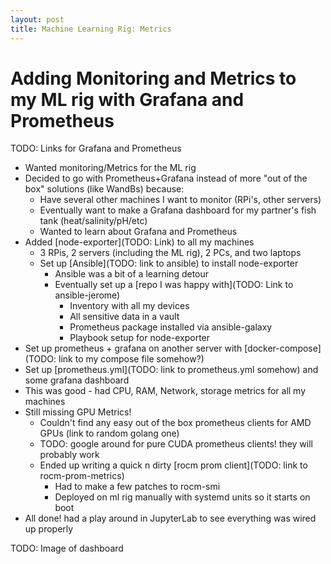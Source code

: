 ```yaml
---
layout: post
title: Machine Learning Rig: Metrics
---
```


# Adding Monitoring and Metrics to my ML rig with Grafana and Prometheus

TODO: Links for Grafana and Prometheus

* Wanted monitoring/Metrics for the ML rig
* Decided to go with Prometheus+Grafana instead of more "out of the box" solutions (like WandBs) because:
  * Have several other machines I want to monitor (RPi's, other servers)
  * Eventually want to make a Grafana dashboard for my partner's fish tank (heat/salinity/pH/etc)
  * Wanted to learn about Grafana and Prometheus
* Added [node-exporter](TODO: Link) to all my machines
  * 3 RPis, 2 servers (including the ML rig), 2 PCs, and two laptops
  * Set up [Ansible](TODO: link to ansible) to install node-exporter
    * Ansible was a bit of a learning detour
    * Eventually set up a [repo I was happy with](TODO: Link to ansible-jerome)
      * Inventory with all my devices
      * All sensitive data in a vault
      * Prometheus package installed via ansible-galaxy
      * Playbook setup for node-exporter
* Set up prometheus + grafana on another server with [docker-compose](TODO: link to my compose file somehow?)
* Set up [prometheus.yml](TODO: link to prometheus.yml somehow) and some grafana dashboard
* This was good - had CPU, RAM, Network, storage metrics for all my machines
* Still missing GPU Metrics!
  * Couldn't find any easy out of the box prometheus clients for AMD GPUs (link to random golang one)
  * TODO: google around for pure CUDA prometheus clients! they will probably work
  * Ended up writing a quick n dirty [rocm prom client](TODO: link to rocm-prom-metrics)
    * Had to make a few patches to rocm-smi
    * Deployed on ml rig manually with systemd units so it starts on boot
* All done! had a play around in JupyterLab to see everything was wired up properly 

TODO: Image of dashboard

